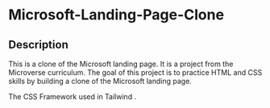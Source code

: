 # Microsoft-Landing-Page-Clone

## Description
This is a clone of the Microsoft landing page. It is a project from the Microverse curriculum. The goal of this project is to practice HTML and CSS skills by building a clone of the Microsoft landing page.

The CSS Framework used in Tailwind .